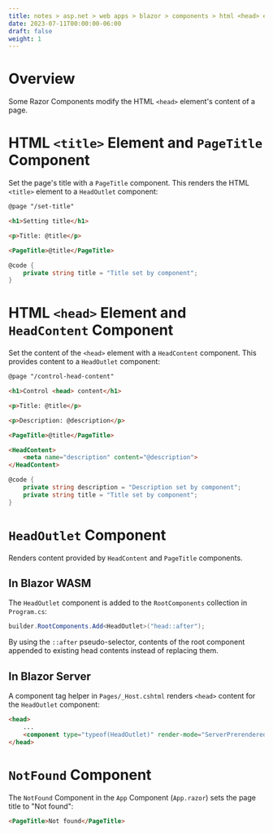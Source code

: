 ```yaml
---
title: notes > asp.net > web apps > blazor > components > html <head> element components
date: 2023-07-11T00:00:00-06:00
draft: false
weight: 1
---
```


# Overview
Some Razor Components modify the HTML `<head>` element's content of a page.

# HTML `<title>` Element and `PageTitle` Component
Set the page's title with a `PageTitle` component.  This renders the HTML `<title>` element to a `HeadOutlet` component:
```html
@page "/set-title"

<h1>Setting title</h1>

<p>Title: @title</p>

<PageTitle>@title</PageTitle>

```
```cs
@code {
    private string title = "Title set by component";
}
```

# HTML `<head>` Element and `HeadContent` Component
Set the content of the `<head>` element with a `HeadContent` component.  This provides content to a `HeadOutlet` component:
```html
@page "/control-head-content"

<h1>Control <head> content</h1>

<p>Title: @title</p>

<p>Description: @description</p>

<PageTitle>@title</PageTitle>

<HeadContent>
    <meta name="description" content="@description">
</HeadContent>
```
```cs
@code {
    private string description = "Description set by component";
    private string title = "Title set by component";
}
```

# `HeadOutlet` Component
Renders content provided by `HeadContent` and `PageTitle` components.

## In Blazor WASM
The `HeadOutlet` component is added to the `RootComponents` collection in `Program.cs`:
```cs
builder.RootComponents.Add<HeadOutlet>("head::after");
```

By using the `::after` pseudo-selector, contents of the root component appended to existing head contents instead of replacing them.

## In Blazor Server
A component tag helper in `Pages/_Host.cshtml` renders `<head>` content for the `HeadOutlet` component:
```html
<head>
    ...
    <component type="typeof(HeadOutlet)" render-mode="ServerPrerendered" />
</head>
```

# `NotFound` Component
The `NotFound` Component in the `App` Component (`App.razor`) sets the page title to "Not found":
```html
<PageTitle>Not found</PageTitle>
```
